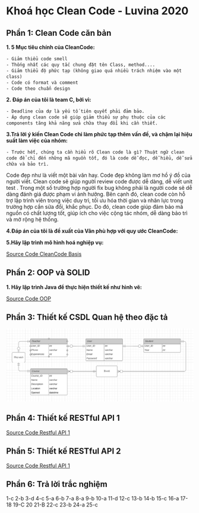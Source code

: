 # Khoá học Clean Code - Luvina 2020

## Phần 1: Clean Code căn bản
**1. 5 Mục tiêu chính của CleanCode:**

    - Giảm thiểu code smell
    - Thống nhất các quy tắc chung đặt tên Class, method....
    - Giảm thiểu độ phức tạp (không giao quá nhiều trách nhiệm vào một class)
    - Code có format và comment
    - Code theo chuẩn design
**2. Đáp án của tôi là team C, bởi vì:**

    - Deadline của dự là yếu tố tiên quyết phải đảm bảo.
    - Áp dụng clean code sẽ giúp giảm thiểu sự phụ thuộc của các components tăng khả năng sửa chữa thay đổi khi cần thiết.
    
**3.Trả lời ý kiến Clean Code chỉ làm phức tạp thêm vấn đề, và chậm lại hiệu suất làm việc của nhóm:**

    - Trước hết, chúng ta cần hiểu rõ Clean code là gì? Thuật ngữ clean code để chỉ đến những mã nguồn tốt, đó là code dễ đọc, dễ hiểu, dễ sửa chữa và bảo trì.
Code đẹp như là viết một bài văn hay. Code đẹp không làm mơ hồ ý đồ của người viết. Clean code sẽ giúp người review code được dễ dàng, dễ viết unit test . Trong một số trường hợp người fix bug không phải là người code sẽ dễ dàng đánh giá được phạm vi ảnh hưởng. Bên cạnh đó, clean code còn hỗ trợ lập trình viên trong việc duy trì, tối ưu hóa thời gian và nhân lực trong trường hợp cần sửa đổi, khắc phục. Do đó, clean code giúp đảm bảo mã nguồn có chất lượng tốt, giúp ích cho việc cộng tác nhóm, dễ dàng bảo trì và mở rộng hệ thống.
    
**4.Đáp án của tôi là đề xuất của Vân phù hợp với quy ước CleanCode:**

**5.Hãy lập trình mô hình hoá nghiệp vụ:**
  
  [Source Code CleanCode Basis](https://github.com/vohoangnam2000/CleanCode-FinalExam/tree/master/CleanCodeBasic)
  
## Phần 2: OOP và SOLID

**1. Hãy lập trình Java để thực hiện thiết kế như hình vẽ:**

[Source Code OOP](https://github.com/vohoangnam2000/CleanCode-FinalExam/tree/master/OOP)

## Phần 3: Thiết kế CSDL Quan hệ theo đặc tả

![alt](https://github.com/vohoangnam2000/CleanCode-FinalExam/blob/master/Database_Desgin/image_001.png)

## Phần 4: Thiết kế RESTful API 1

[Source Code Restful API 1](https://github.com/vohoangnam2000/CleanCode-FinalExam/tree/master/RestfullAPI1)

## Phần 5: Thiết kế RESTful API 2

[Source Code Restful API 1](https://github.com/vohoangnam2000/CleanCode-FinalExam/tree/master/RestfullAPI2)

## Phần 6: Trả lời trắc nghiệm
1-c
2-b
3-d
4-c
5-a
6-b
7-a
8-a
9-b
10-a
11-d
12-c
13-b
14-b
15-c
16-a
17-
18
19-C
20
21-B
22-c
23-b
24-a
25-c






  
  



